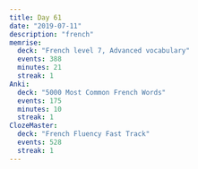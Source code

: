 ```yaml
---
title: Day 61
date: "2019-07-11"
description: "french"
memrise:
  deck: "French level 7, Advanced vocabulary"
  events: 388
  minutes: 21
  streak: 1
Anki:
  deck: "5000 Most Common French Words"
  events: 175
  minutes: 10
  streak: 1
ClozeMaster:
  deck: "French Fluency Fast Track"
  events: 528
  streak: 1
---
```

